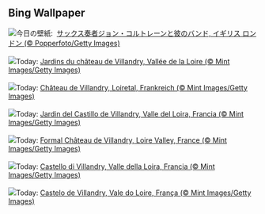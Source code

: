 ## Bing Wallpaper
![](https://www.bing.com/th?id=OHR.ColtraneBand_JA-JP3450716389_UHD.jpg&w=1000)今日の壁紙: &nbsp;[サックス奏者ジョン・コルトレーンと彼のバンド, イギリス ロンドン (© Popperfoto/Getty Images)](https://www.bing.com/th?id=OHR.ColtraneBand_JA-JP3450716389_UHD.jpg)
<br><br/>
![](https://www.bing.com/th?id=OHR.GardensVillandry_FR-FR7410166716_UHD.jpg&w=1000)Today: [Jardins du château de Villandry, Vallée de la Loire (© Mint Images/Getty Images)](https://www.bing.com/th?id=OHR.GardensVillandry_FR-FR7410166716_UHD.jpg)
<br><br/>
![](https://www.bing.com/th?id=OHR.GardensVillandry_DE-DE3270965160_UHD.jpg&w=1000)Today: [Château de Villandry, Loiretal, Frankreich (© Mint Images/Getty Images)](https://www.bing.com/th?id=OHR.GardensVillandry_DE-DE3270965160_UHD.jpg)
<br><br/>
![](https://www.bing.com/th?id=OHR.GardensVillandry_ES-ES9696020463_UHD.jpg&w=1000)Today: [Jardin del Castillo de Villandry, Valle del Loira, Francia (© Mint Images/Getty Images)](https://www.bing.com/th?id=OHR.GardensVillandry_ES-ES9696020463_UHD.jpg)
<br><br/>
![](https://www.bing.com/th?id=OHR.GardensVillandry_EN-GB9000201088_UHD.jpg&w=1000)Today: [Formal Château de Villandry, Loire Valley, France (© Mint Images/Getty Images)](https://www.bing.com/th?id=OHR.GardensVillandry_EN-GB9000201088_UHD.jpg)
<br><br/>
![](https://www.bing.com/th?id=OHR.GardensVillandry_IT-IT2296635680_UHD.jpg&w=1000)Today: [Castello di Villandry, Valle della Loira, Francia (© Mint Images/Getty Images)](https://www.bing.com/th?id=OHR.GardensVillandry_IT-IT2296635680_UHD.jpg)
<br><br/>
![](https://www.bing.com/th?id=OHR.GardensVillandry_PT-BR2651560431_UHD.jpg&w=1000)Today: [Castelo de Villandry, Vale do Loire, França (© Mint Images/Getty Images)](https://www.bing.com/th?id=OHR.GardensVillandry_PT-BR2651560431_UHD.jpg)
<br><br/>
